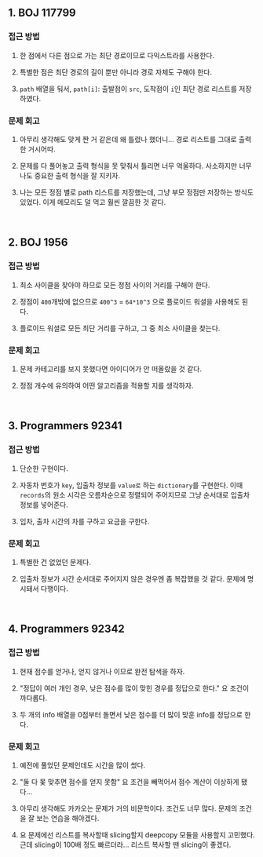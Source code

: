 ## 1. BOJ 117799

### 접근 방법

1. 한 점에서 다른 점으로 가는 최단 경로이므로 다익스트라를 사용한다.

2. 특별한 점은 최단 경로의 길이 뿐만 아니라 경로 자체도 구해야 한다.

3. `path` 배열을 둬서, `path[i]`: 출발점이 `src`, 도착점이 `i`인 최단 경로 리스트를 저장하였다.

### 문제 회고

1. 아무리 생각해도 맞게 짠 거 같은데 왜 틀렸나 했더니... 경로 리스트를 그대로 출력한 거시어따.

2. 문제를 다 풀어놓고 출력 형식을 못 맞춰서 틀리면 너무 억울하다. 사소하지만 너무나도 중요한 출력 형식을 잘 지키자.

3. 나는 모든 정점 별로 path 리스트를 저장했는데, 그냥 부모 정점만 저장하는 방식도 있었다. 이게 메모리도 덜 먹고 훨씬 깔끔한 것 같다.

<br />

## 2. BOJ 1956

### 접근 방법

1. 최소 사이클을 찾아야 하므로 모든 정점 사이의 거리를 구해야 한다.

2. 정점이 `400`개밖에 없으므로 `400^3` = `64*10^3` 으로 플로이드 워셜을 사용해도 된다.

3. 플로이드 워셜로 모든 최단 거리를 구하고, 그 중 최소 사이클을 찾는다.

### 문제 회고

1. 문제 카테고리를 보지 못했다면 아이디어가 안 떠올랐을 것 같다.

2. 정점 개수에 유의하여 어떤 알고리즘을 적용할 지를 생각하자.

<br />

## 3. Programmers 92341

### 접근 방법

1. 단순한 구현이다.

2. 자동차 번호가 `key`, 입출차 정보를 `value로` 하는 `dictionary`를 구현한다. 이때 `records`의 원소 시각은 오름차순으로 정렬되어 주어지므로 그냥 순서대로 입출차 정보를 넣어준다.

3. 입차, 출차 시간의 차를 구하고 요금을 구한다.

### 문제 회고

1. 특별한 건 없었던 문제다.

2. 입출차 정보가 시간 순서대로 주어지지 않은 경우엔 좀 복잡했을 것 같다. 문제에 명시돼서 다행이다.

<br />

## 4. Programmers 92342

### 접근 방법

1. 현재 점수를 얻거나, 얻지 않거나 이므로 완전 탐색을 하자.

2. "정답이 여러 개인 경우, 낮은 점수를 많이 맞힌 경우를 정답으로 한다." 요 조건이 까다롭다.

3. 두 개의 info 배열을 0점부터 돌면서 낮은 점수를 더 많이 맞훈 info를 정답으로 한다.

### 문제 회고

1. 예전에 풀었던 문제인데도 시간을 많이 썼다.

2. "둘 다 몾 맞추면 점수를 얻지 못함" 요 조건을 빼먹어서 점수 계산이 이상하게 됐다...

3. 아무리 생각해도 카카오는 문제가 거의 비문학이다. 조건도 너무 많다. 문제의 조건을 잘 보는 연습을 해야겠다.

4. 요 문제에선 리스트를 복사할때 slicing할지 deepcopy 모듈을 사용할지 고민했다. 근데 slicing이 100배 정도 빠르더라... 리스트 복사할 땐 slicing이 좋겠다.
